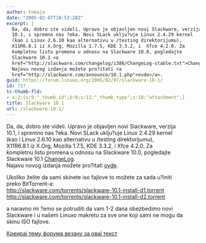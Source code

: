 ```yaml
---
author: tomaja
date: "2005-02-07T18:53:28Z"
excerpt: |
  Da, da, dobro ste videli. Upravo je objavljen novi Slackware, verzija
  10.1, i spremno nas ?eka. Novi SLack uklju?uje Linux 2.4.29 kernel
  (kao i Linux 2.6.10 kao alternativu u /testing direktorijumu),
  X11R6.8.1 iz X.Org, Mozilla 1.7.5, KDE 3.3.2, i  Xfce 4.2.0. Za
  kompletnu listu promena u odnosu na Slackware 10.0, pogledajte
  Slackware 10.1 <a
  href="http://slackware.com/changelog/i386/ChangeLog-stable.txt">ChangeLog</a>.
  Najavu novog izdanja možete pro?itati <a
  href="http://slackware.com/announce/10.1.php">ovde</a>.
guid: https://forum.linuxo.org/2005/02/07/slackware-10-1/
id: 737
tc-thumb-fld:
- a:2:{s:9:"_thumb_id";b:0;s:11:"_thumb_type";s:10:"attachment";}
title: Slackware 10.1
url: /slackware-10-1/
---
```

Da, da, dobro ste videli. Upravo je objavljen novi Slackware, verzija  
10.1, i spremno nas ?eka. Novi SLack uklju?uje Linux 2.4.29 kernel  
(kao i Linux 2.6.10 kao alternativu u /testing direktorijumu),  
X11R6.8.1 iz X.Org, Mozilla 1.7.5, KDE 3.3.2, i Xfce 4.2.0. Za  
kompletnu listu promena u odnosu na Slackware 10.0, pogledajte  
Slackware 10.1 [ChangeLog](http://slackware.com/changelog/i386/ChangeLog-stable.txt).  
Najavu novog izdanja možete pro?itati [ovde](http://slackware.com/announce/10.1.php).<!--break-->

  
Ukoliko želite da sami skinete iso fajlove to možete za sada u?initi  
preko BitTorrent-a:  
<http://slackware.com/torrents/slackware-10.1-install-d1.torrent>  
<http://slackware.com/torrents/slackware-10.1-install-d2.torrent>

a naravno mi ?emo se potruditi da vam 1-2 dana obezbedimo novi  
Slackware i u našem Linuxo makretu za sve one koji sami ne mogu da  
skinu ISO fajlove.

[Креирај тему форума везану за овај текст](https://linuxo.org/nova-tema-na-forumu/?se_pid=737)